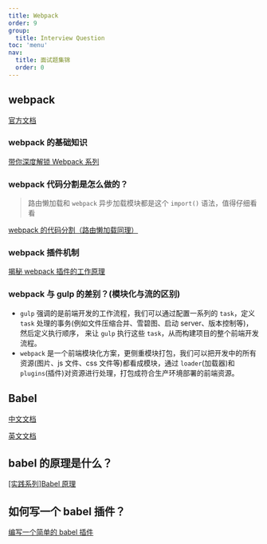 ```yaml
---
title: Webpack
order: 9
group:
  title: Interview Question
toc: 'menu'
nav:
  title: 面试题集锦
  order: 0
---
```


## webpack

[官方文档](https://webpack.js.org/)

### webpack 的基础知识

[带你深度解锁 Webpack 系列](https://juejin.cn/post/6844904079219490830)

### webpack 代码分割是怎么做的？

> 路由懒加载和 `webpack` 异步加载模块都是这个 `import()` 语法，值得仔细看看

[webpack 的代码分割（路由懒加载同理）](https://juejin.cn/post/6844904101134729229)

### webpack 插件机制

[揭秘 webpack 插件的工作原理](https://segmentfault.com/a/1190000023016347)

### webpack 与 gulp 的差别？(模块化与流的区别)

- `gulp` 强调的是前端开发的工作流程，我们可以通过配置一系列的 `task`，定义 `task` 处理的事务(例如文件压缩合并、雪碧图、启动 server、版本控制等)，然后定义执行顺序， 来让 `gulp` 执行这些 `task`，从而构建项目的整个前端开发流程。
- `webpack` 是一个前端模块化方案，更侧重模块打包，我们可以把开发中的所有资源(图片、js 文件、css 文件等)都看成模块，通过 `loader`(加载器)和 `plugins`(插件)对资源进行处理，打包成符合生产环境部署的前端资源。

## Babel

[中文文档](https://www.babeljs.cn/)

[英文文档](https://babeljs.io/)

## babel 的原理是什么？

[[实践系列]Babel 原理](https://juejin.cn/post/6844903760603398151)

## 如何写一个 babel 插件？

[编写一个简单的 babel 插件](https://juejin.cn/post/6844903582613897223)

